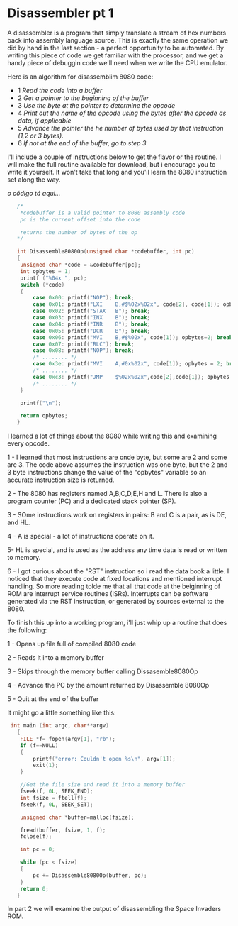 # Disassembler pt 1 

A disassembler is a program that simply translate a stream of hex numbers back into assembly language source. This is exactly the same operation we did by hand in the last section - a perfect opportunity to be automated. By writing this piece of code we get familiar with the processor, and we get a handy piece of debuggin code we'll need when we write the CPU emulator. 

Here is an algorithm for disassemblim 8080 code: 

- 1 *Read the code into a buffer*
- 2 *Get a pointer to the beginning of the buffer*
- 3 *Use the byte at the pointer to determine the opcode*
- 4 *Print out the name of the opcode using the bytes after the opcode as data, if applicable*
- 5 *Advance the pointer the he number of bytes used by that instruction (1,2 or 3 bytes).*
- 6 *If not at the end of the buffer, go to step 3*

I'll include a couple of instructions below to get the flavor or the routine. I will make the full routine available for download, but i encourage you to write it yourself. It won't take that long and you'll learn the 8080 instruction set along the way. 

_o código tá aqui..._

```c 
   /*    
    *codebuffer is a valid pointer to 8080 assembly code    
    pc is the current offset into the code    

    returns the number of bytes of the op    
   */    

   int Disassemble8080Op(unsigned char *codebuffer, int pc)    
   {    
    unsigned char *code = &codebuffer[pc];    
    int opbytes = 1;    
    printf ("%04x ", pc);    
    switch (*code)    
    {    
        case 0x00: printf("NOP"); break;    
        case 0x01: printf("LXI    B,#$%02x%02x", code[2], code[1]); opbytes=3; break;    
        case 0x02: printf("STAX   B"); break;    
        case 0x03: printf("INX    B"); break;    
        case 0x04: printf("INR    B"); break;    
        case 0x05: printf("DCR    B"); break;    
        case 0x06: printf("MVI    B,#$%02x", code[1]); opbytes=2; break;    
        case 0x07: printf("RLC"); break;    
        case 0x08: printf("NOP"); break;    
        /* ........ */    
        case 0x3e: printf("MVI    A,#0x%02x", code[1]); opbytes = 2; break;    
        /* ........ */    
        case 0xc3: printf("JMP    $%02x%02x",code[2],code[1]); opbytes = 3; break;    
        /* ........ */    
    }    

    printf("\n");    

    return opbytes;    
   }    
```

I learned a lot of things about the 8080 while writing this and examining every opcode.

1 - I learned that most instructions are onde byte, but some are 2 and some are 3. The code above assumes the instruction was one byte, but the 2 and 3 byte instructions change the value of the "opbytes" variable so an accurate instruction size is returned. 

2 - The 8080 has registers named A,B,C,D,E,H and L. There is also a program counter (PC) and a dedicated stack pointer (SP). 

3 - SOme instructions work on registers in pairs: B and C is a pair, as is DE, and HL. 

4 - A is special - a lot of instructions operate on it. 

5- HL is special, and is used as the address any time data is read or written to memory.

6 - I got curious about the "RST" instruction so i read the data book a little. I noticed that they execute code at fixed locations and mentioned interrupt handling. So more reading tolde me that all that code at the beiginning of ROM are interrupt service routines (ISRs). Interrupts can be software generated via the RST instruction, or generated by sources external to the 8080. 

To finish this up into a working program, i'll just whip up a routine that does the following:

1 - Opens up file full of compiled 8080 code 

2 - Reads it into a memory buffer

3 - Skips through the memory buffer calling Dissasemble8080Op

4 - Advance the PC by the amount returned by Disassemble 8080Op 

5 - Quit at the end of the buffer

It might go a little something like this: 

```c 
 int main (int argc, char**argv)    
   {    
    FILE *f= fopen(argv[1], "rb");    
    if (f==NULL)    
    {    
        printf("error: Couldn't open %s\n", argv[1]);    
        exit(1);    
    }    

    //Get the file size and read it into a memory buffer    
    fseek(f, 0L, SEEK_END);    
    int fsize = ftell(f);    
    fseek(f, 0L, SEEK_SET);    

    unsigned char *buffer=malloc(fsize);    

    fread(buffer, fsize, 1, f);    
    fclose(f);    

    int pc = 0;    

    while (pc < fsize)    
    {    
        pc += Disassemble8080Op(buffer, pc);    
    }    
    return 0;    
   }    
```

In part 2 we will examine the output of disassembling the Space Invaders ROM.


